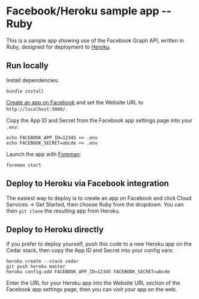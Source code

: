 Facebook/Heroku sample app -- Ruby 
==================================

This is a sample app showing use of the Facebook Graph API, written in Ruby, designed for deployment to [Heroku](http://www.heroku.com/).

Run locally
-----------

Install dependencies:

    bundle install

[Create an app on Facebook](https://developers.facebook.com/apps) and set the Website URL to `http://localhost:5000/`.

Copy the App ID and Secret from the Facebook app settings page into your `.env`:

    echo FACEBOOK_APP_ID=12345 >> .env
    echo FACEBOOK_SECRET=abcde >> .env

Launch the app with [Foreman](http://blog.daviddollar.org/2011/05/06/introducing-foreman.html):

    foreman start

Deploy to Heroku via Facebook integration
-----------------------------------------

The easiest way to deploy is to create an app on Facebook and click Cloud Services -> Get Started, then choose Ruby from the dropdown.  You can then `git clone` the resulting app from Heroku.

Deploy to Heroku directly
-------------------------

If you prefer to deploy yourself, push this code to a new Heroku app on the Cedar stack, then copy the App ID and Secret into your config vars:

    heroku create --stack cedar
    git push heroku master
    heroku config:add FACEBOOK_APP_ID=12345 FACEBOOK_SECRET=abcde

Enter the URL for your Heroku app into the Website URL section of the Facebook app settings page, then you can visit your app on the web.

